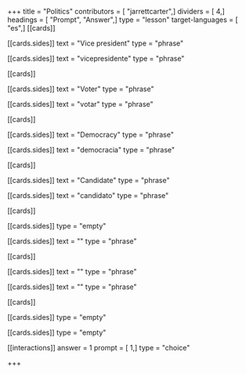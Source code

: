 +++
title = "Politics"
contributors = [ "jarrettcarter",]
dividers = [ 4,]
headings = [ "Prompt", "Answer",]
type = "lesson"
target-languages = [ "es",]
[[cards]]

[[cards.sides]]
text = "Vice president"
type = "phrase"

[[cards.sides]]
text = "vicepresidente"
type = "phrase"

[[cards]]

[[cards.sides]]
text = "Voter"
type = "phrase"

[[cards.sides]]
text = "votar"
type = "phrase"

[[cards]]

[[cards.sides]]
text = "Democracy"
type = "phrase"

[[cards.sides]]
text = "democracia"
type = "phrase"

[[cards]]

[[cards.sides]]
text = "Candidate"
type = "phrase"

[[cards.sides]]
text = "candidato"
type = "phrase"

[[cards]]

[[cards.sides]]
type = "empty"

[[cards.sides]]
text = ""
type = "phrase"

[[cards]]

[[cards.sides]]
text = ""
type = "phrase"

[[cards.sides]]
text = ""
type = "phrase"

[[cards]]

[[cards.sides]]
type = "empty"

[[cards.sides]]
type = "empty"

[[interactions]]
answer = 1
prompt = [ 1,]
type = "choice"

+++
